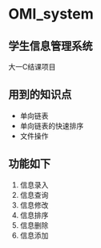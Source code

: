 # OMI_system

## 学生信息管理系统   



大一C结课项目



## 用到的知识点



 - 单向链表
 - 单向链表的快速排序
 - 文件操作



## 功能如下



1. 信息录入
2. 信息查询
3. 信息修改
4. 信息排序
5. 信息删除
6. 信息添加
